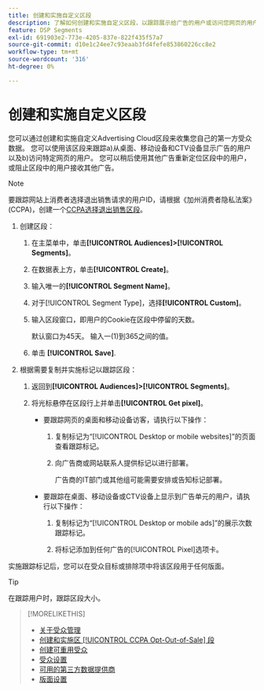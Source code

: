 ```yaml
---
title: 创建和实施自定义区段
description: 了解如何创建和实施自定义区段，以跟踪展示给广告的用户或访问您网页的用户。
feature: DSP Segments
exl-id: 691903e2-773e-4205-837e-822f435f57a7
source-git-commit: d10e1c24ee7c93eaab3fd4fefe853860226cc8e2
workflow-type: tm+mt
source-wordcount: '316'
ht-degree: 0%

---
```


# 创建和实施自定义区段

您可以通过创建和实施自定义Advertising Cloud区段来收集您自己的第一方受众数据。 您可以使用该区段来跟踪a)从桌面、移动设备和CTV设备显示广告的用户以及b)访问特定网页的用户。 您可以稍后使用其他广告重新定位区段中的用户，或阻止区段中的用户接收其他广告。

>[!NOTE]
>
>要跟踪网站上消费者选择退出销售请求的用户ID，请根据《加州消费者隐私法案》(CCPA)，创建一个[CCPA选择退出销售区段](ccpa-opt-out-segment-create.md)。

1. 创建区段：

   1. 在主菜单中，单击&#x200B;**[!UICONTROL Audiences]>[!UICONTROL Segments]**。

   1. 在数据表上方，单击&#x200B;**[!UICONTROL Create]**。

   1. 输入唯一的&#x200B;**[!UICONTROL Segment Name]**。

   1. 对于[!UICONTROL Segment Type]，选择&#x200B;**[!UICONTROL Custom]**。

   1. 输入区段窗口，即用户的Cookie在区段中停留的天数。

      默认窗口为45天。 输入一(1)到365之间的值。

   1. 单击 **[!UICONTROL Save]**.

1. 根据需要复制并实施标记以跟踪区段：

   1. 返回到&#x200B;**[!UICONTROL Audiences]>[!UICONTROL Segments]**。

   2. 将光标悬停在区段行上并单击&#x200B;**[!UICONTROL Get pixel]**。

      * 要跟踪网页的桌面和移动设备访客，请执行以下操作：

         1. 复制标记为“[!UICONTROL Desktop or mobile websites]”的页面查看跟踪标记。

         1. 向广告商或网站联系人提供标记以进行部署。

            广告商的IT部门或其他组可能需要安排或告知标记部署。
      * 要跟踪在桌面、移动设备或CTV设备上显示到广告单元的用户，请执行以下操作：

         1. 复制标记为“[!UICONTROL Desktop or mobile ads]”的展示次数跟踪标记。

         1. 将标记添加到任何广告的[!UICONTROL Pixel]选项卡。<!-- I'll add cross-reference to ad settings later. -->


实施跟踪标记后，您可以在受众目标或排除项中将该区段用于任何版面。

>[!TIP]
>
>在跟踪用户时，跟踪区段大小。

>[!MORELIKETHIS]
>
>* [关于受众管理](audience-about.md)
>* [创建和实施区 [!UICONTROL CCPA Opt-Out-of-Sale] 段](ccpa-opt-out-segment-create.md)
>* [创建可重用受众](reusable-audience-create.md)
>* [受众设置](audience-settings.md)
>* [可用的第三方数据提供商](third-party-data-providers.md)
>* [版面设置](/help/dsp/campaign-management/placements/placement-settings.md)

<!-- I'll add x-ref to ad settings later.-->
